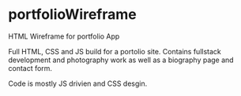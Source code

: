 # portfolioWireframe
HTML Wireframe for portfolio App

Full HTML, CSS and JS build for a portolio site.  Contains fullstack development and photography work
as well as a biography page and contact form.

Code is mostly JS drivien and CSS desgin.  
